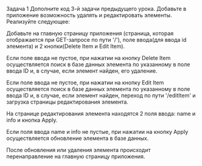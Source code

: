 Задача 1 Дополните код 3-й задачи предыдущего урока. Добавьте в приложение возможность удалять и редактировать элементы. Реализуйте следующее:

Добавьте на главную страницу приложения (страница, которая отображается при GET-запросе по пути '/'), поле ввода(для ввода id элемента) и 2 кнопки(Delete Item и Edit Item).

Если поле ввода не пустое, при нажатии на кнопку Delete Item осуществляется поиск в базе данных элемента по указанному в поле ввода ID и, в случае, если элемент найден, его удаление.

Если поле ввода не пустое, при нажатии на кнопку Edit Item осуществляется поиск в базе данных элемента по указанному в поле ввода ID и, в случае, если элемент найден, переход по пути '/editItem' и загрузка страницы редактирования элемента.

На странице редактирования элемента находятся 2 поля ввода: name и info и кнопка Apply.

Если поля ввода name и info не пустые, при нажатии на кнопку Apply осуществляется обновление элемента в базе данных.

После обновления или удаления элемента происходит перенаправление на главную страницу приложения.